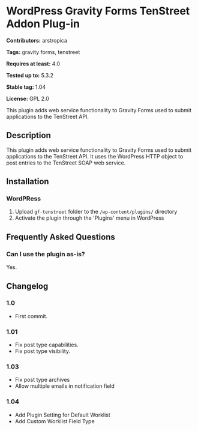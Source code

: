 # WordPress Gravity Forms TenStreet Addon Plug-in #
**Contributors:** arstropica
  
**Tags:** gravity forms, tenstreet
  
**Requires at least:** 4.0
  
**Tested up to:** 5.3.2
  
**Stable tag:** 1.04
  
**License:** GPL 2.0
  

This plugin adds web service functionality to Gravity Forms used to submit applications to the TenStreet API.

## Description ##
This plugin adds web service functionality to Gravity Forms used to submit applications to the TenStreet API. It uses the WordPress HTTP object to post entries to the TenStreet SOAP web service.

## Installation ##

### WordPRess ###
1. Upload `gf-tenstreet` folder to the `/wp-content/plugins/` directory
2. Activate the plugin through the \'Plugins\' menu in WordPress


## Frequently Asked Questions ##
### Can I use the plugin as-is? ###

Yes.


## Changelog ##

### 1.0 ###
* First commit.

### 1.01 ###
* Fix post type capabilities.
* Fix post type visibility.

### 1.03 ###
* Fix post type archives
* Allow multiple emails in notification field

### 1.04 ###
* Add Plugin Setting for Default Worklist
* Add Custom Worklist Field Type
